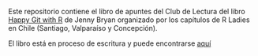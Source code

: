 Este repositorio contiene el libro de apuntes del Club de Lectura del libro [Happy Git with R](https://happygitwithr.com/) de Jenny Bryan organizado por los capítulos de R Ladies en Chile (Santiago, Valparaíso y Concepción).

El libro está en proceso de escritura y puede encontrarse [aquí](https://rladieschile.github.io/apuntes_git)